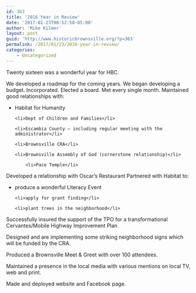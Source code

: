 ```yaml
---
id: 363
title: '2016 Year in Review'
date: '2017-01-23T00:52:50-05:00'
author: 'Mike Kilmer'
layout: post
guid: 'http://www.historicbrownsville.org/?p=363'
permalink: /2017/01/23/2016-year-in-review/
categories:
    - Uncategorized
---
```


Twenty sixteen was a wonderful year for HBC.

We developed a roadmap for the coming years.
We began developing a budget.
Incorporated.
Elected a board.
Met every single month.
Maintained good relationships with:
<ul>
 	<li>Habitat for Humanity</li>

	<li>Dept of Children and Families</li>

	<li>Escambia County — including regular meeting with the administrator</li>

	<li>Brownsville CRA</li>

	<li>Brownsville Assembly of God (cornerstone relationship)</li>

        <li>Pace Temple</li>
</ul>
Developed a relationship with Oscar’s Restaurant
Partnered with Habitat to:
<ul>
	<li> 	produce a wonderful Literacy Event</li>

	<li>apply for grant finding</li>

	<li>plant trees in the neighborhood</li>

</ul>
Successfully insured the support of the TPO for a transformational Cervantes/Mobile Highway Improvement Plan

Designed and are implementing some striking neighborhood signs which will be funded by the CRA.

Produced a Brownsville Meet &amp; Greet with over 100 attendees.

Maintained a presence in the local media with various mentions on local TV, web and print.

Made and deployed website and Facebook page.